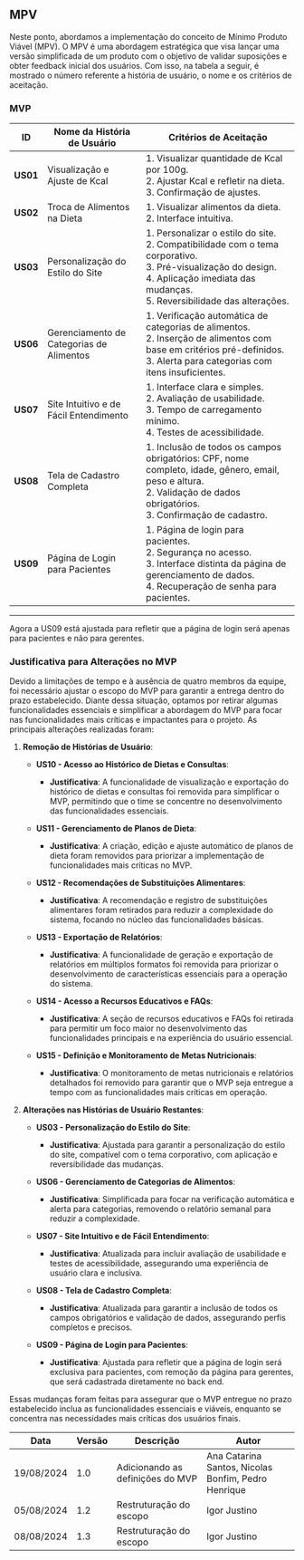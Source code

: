 ## MPV

Neste ponto, abordamos a implementação do conceito de Mínimo Produto Viável (MPV). O MPV é uma abordagem estratégica que visa lançar uma versão simplificada de um produto com o objetivo de validar suposições e obter feedback inicial dos usuários. Com isso, na tabela a seguir, é mostrado o número referente a história de usuário, o nome e os critérios de aceitação.

### MVP

| ID   | Nome da História de Usuário                      | Critérios de Aceitação                                                                                                                                                                          |
| ---- | ------------------------------------------------ | ------------------------------------------------------------------------------------------------------------------------------------------------------------------------------------------------ |
| **US01** | Visualização e Ajuste de Kcal                   | 1. Visualizar quantidade de Kcal por 100g.<br>2. Ajustar Kcal e refletir na dieta.<br>3. Confirmação de ajustes.                                                                    |
| **US02** | Troca de Alimentos na Dieta                     | 1. Visualizar alimentos da dieta.<br>2. Interface intuitiva.                                                                                                                               |
| **US03** | Personalização do Estilo do Site                | 1. Personalizar o estilo do site.<br>2. Compatibilidade com o tema corporativo.<br>3. Pré-visualização do design.<br>4. Aplicação imediata das mudanças.<br>5. Reversibilidade das alterações.                                                                                                                              |
| **US06** | Gerenciamento de Categorias de Alimentos        | 1. Verificação automática de categorias de alimentos.<br>2. Inserção de alimentos com base em critérios pré-definidos.<br>3. Alerta para categorias com itens insuficientes.                      |
| **US07** | Site Intuitivo e de Fácil Entendimento          | 1. Interface clara e simples.<br>2. Avaliação de usabilidade.<br>3. Tempo de carregamento mínimo.<br>4. Testes de acessibilidade.                                 |
| **US08** | Tela de Cadastro Completa                       | 1. Inclusão de todos os campos obrigatórios: CPF, nome completo, idade, gênero, email, peso e altura.<br>2. Validação de dados obrigatórios.<br>3. Confirmação de cadastro.                 |
| **US09** | Página de Login para Pacientes                  | 1. Página de login para pacientes.<br>2. Segurança no acesso.<br>3. Interface distinta da página de gerenciamento de dados.<br>4. Recuperação de senha para pacientes.                                                                             |

---

Agora a US09 está ajustada para refletir que a página de login será apenas para pacientes e não para gerentes.

### Justificativa para Alterações no MVP

Devido a limitações de tempo e à ausência de quatro membros da equipe, foi necessário ajustar o escopo do MVP para garantir a entrega dentro do prazo estabelecido. Diante dessa situação, optamos por retirar algumas funcionalidades essenciais e simplificar a abordagem do MVP para focar nas funcionalidades mais críticas e impactantes para o projeto. As principais alterações realizadas foram:

1. **Remoção de Histórias de Usuário**:
   - **US10 - Acesso ao Histórico de Dietas e Consultas**:
     - **Justificativa**: A funcionalidade de visualização e exportação do histórico de dietas e consultas foi removida para simplificar o MVP, permitindo que o time se concentre no desenvolvimento das funcionalidades essenciais.

   - **US11 - Gerenciamento de Planos de Dieta**:
     - **Justificativa**: A criação, edição e ajuste automático de planos de dieta foram removidos para priorizar a implementação de funcionalidades mais críticas no MVP.

   - **US12 - Recomendações de Substituições Alimentares**:
     - **Justificativa**: A recomendação e registro de substituições alimentares foram retirados para reduzir a complexidade do sistema, focando no núcleo das funcionalidades básicas.

   - **US13 - Exportação de Relatórios**:
     - **Justificativa**: A funcionalidade de geração e exportação de relatórios em múltiplos formatos foi removida para priorizar o desenvolvimento de características essenciais para a operação do sistema.

   - **US14 - Acesso a Recursos Educativos e FAQs**:
     - **Justificativa**: A seção de recursos educativos e FAQs foi retirada para permitir um foco maior no desenvolvimento das funcionalidades principais e na experiência do usuário essencial.

   - **US15 - Definição e Monitoramento de Metas Nutricionais**:
     - **Justificativa**: O monitoramento de metas nutricionais e relatórios detalhados foi removido para garantir que o MVP seja entregue a tempo com as funcionalidades mais críticas em operação.

2. **Alterações nas Histórias de Usuário Restantes**:
   - **US03 - Personalização do Estilo do Site**:
     - **Justificativa**: Ajustada para garantir a personalização do estilo do site, compatível com o tema corporativo, com aplicação e reversibilidade das mudanças.

   - **US06 - Gerenciamento de Categorias de Alimentos**:
     - **Justificativa**: Simplificada para focar na verificação automática e alerta para categorias, removendo o relatório semanal para reduzir a complexidade.

   - **US07 - Site Intuitivo e de Fácil Entendimento**:
     - **Justificativa**: Atualizada para incluir avaliação de usabilidade e testes de acessibilidade, assegurando uma experiência de usuário clara e inclusiva.

   - **US08 - Tela de Cadastro Completa**:
     - **Justificativa**: Atualizada para garantir a inclusão de todos os campos obrigatórios e validação de dados, assegurando perfis completos e precisos.

   - **US09 - Página de Login para Pacientes**:
     - **Justificativa**: Ajustada para refletir que a página de login será exclusiva para pacientes, com remoção da página para gerentes, que será cadastrada diretamente no back end.

Essas mudanças foram feitas para assegurar que o MVP entregue no prazo estabelecido inclua as funcionalidades essenciais e viáveis, enquanto se concentra nas necessidades mais críticas dos usuários finais.

| Data       | Versão | Descrição                        | Autor                                               |
| ---------- | ------ | -------------------------------- | --------------------------------------------------- |
| 19/08/2024 | 1.0    | Adicionando as definições do MVP | Ana Catarina Santos, Nicolas Bonfim, Pedro Henrique |
| 05/08/2024 | 1.2    | Restruturação do escopo | Igor Justino |
| 08/08/2024 | 1.3    | Restruturação do escopo | Igor Justino |

